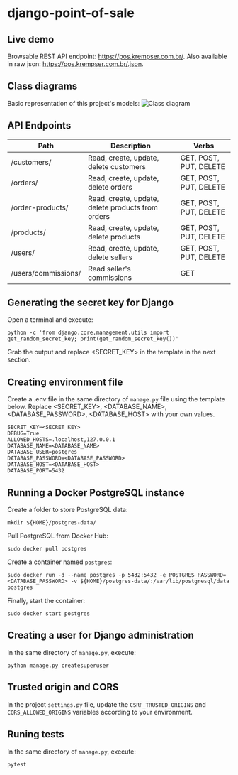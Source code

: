 # django-point-of-sale

## Live demo
Browsable REST API endpoint: https://pos.krempser.com.br/. Also available in raw json: https://pos.krempser.com.br/.json.

## Class diagrams
Basic representation of this project's models:
![Class diagram](https://raw.githubusercontent.com/tkrempser/point-of-sale/main/etc/class-diagram.svg)

## API Endpoints
| Path | Description | Verbs |
| --- | --- | --- |
| /customers/ | Read, create, update, delete customers | GET, POST, PUT, DELETE |
| /orders/ | Read, create, update, delete orders | GET, POST, PUT, DELETE |
| /order-products/ | Read, create, update, delete products from orders | GET, POST, PUT, DELETE |
| /products/ | Read, create, update, delete products | GET, POST, PUT, DELETE |
| /users/ | Read, create, update, delete sellers | GET, POST, PUT, DELETE |
| /users/commissions/ | Read seller's commissions | GET |

## Generating the secret key for Django
Open a terminal and execute:
```
python -c 'from django.core.management.utils import get_random_secret_key; print(get_random_secret_key())'
```
Grab the output and replace <SECRET_KEY> in the template in the next section.

## Creating environment file
Create a .env file in the same directory of `manage.py` file using the template below. Replace <SECRET_KEY>, <DATABASE_NAME>, <DATABASE_PASSWORD>, <DATABASE_HOST> with your own values.

```
SECRET_KEY=<SECRET_KEY>
DEBUG=True
ALLOWED_HOSTS=.localhost,127.0.0.1
DATABASE_NAME=<DATABASE_NAME>
DATABASE_USER=postgres
DATABASE_PASSWORD=<DATABASE_PASSWORD>
DATABASE_HOST=<DATABASE_HOST>
DATABASE_PORT=5432
```

## Running a Docker PostgreSQL instance
Create a folder to store PostgreSQL data:
```
mkdir ${HOME}/postgres-data/
```
Pull PostgreSQL from Docker Hub:
```
sudo docker pull postgres
```
Create a container named `postgres`:
```
sudo docker run -d --name postgres -p 5432:5432 -e POSTGRES_PASSWORD=<DATABASE_PASSWORD> -v ${HOME}/postgres-data/:/var/lib/postgresql/data postgres
```
Finally, start the container:
```
sudo docker start postgres
```

## Creating a user for Django administration
In the same directory of `manage.py`, execute:
```
python manage.py createsuperuser
```

## Trusted origin and CORS
In the project `settings.py` file, update the `CSRF_TRUSTED_ORIGINS` and `CORS_ALLOWED_ORIGINS` variables according to your environment.

## Runing tests
In the same directory of `manage.py`, execute:
```
pytest
```
